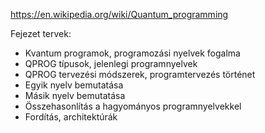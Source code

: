 https://en.wikipedia.org/wiki/Quantum_programming

Fejezet tervek:
* Kvantum programok, programozási nyelvek fogalma
* QPROG típusok, jelenlegi programnyelvek
* QPROG tervezési módszerek, programtervezés történet
* Egyik nyelv bemutatása
* Másik nyelv bemutatása
* Összehasonlítás a hagyományos programnyelvekkel
* Fordítás, architektúrák
